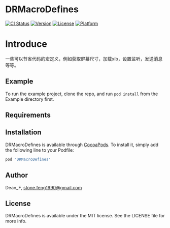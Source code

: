 # DRMacroDefines

[![CI Status](https://img.shields.io/travis/Dean_F/DRMacroDefines.svg?style=flat)](https://travis-ci.org/Dean_F/DRMacroDefines)
[![Version](https://img.shields.io/cocoapods/v/DRMacroDefines.svg?style=flat)](https://cocoapods.org/pods/DRMacroDefines)
[![License](https://img.shields.io/cocoapods/l/DRMacroDefines.svg?style=flat)](https://cocoapods.org/pods/DRMacroDefines)
[![Platform](https://img.shields.io/cocoapods/p/DRMacroDefines.svg?style=flat)](https://cocoapods.org/pods/DRMacroDefines)

# Introduce

一些可以节省代码的宏定义，例如获取屏幕尺寸，加载xib，设置监听，发送消息等等。

## Example

To run the example project, clone the repo, and run `pod install` from the Example directory first.

## Requirements

## Installation

DRMacroDefines is available through [CocoaPods](https://cocoapods.org). To install
it, simply add the following line to your Podfile:

```ruby
pod 'DRMacroDefines'
```

## Author

Dean_F, stone.feng1990@gmail.com

## License

DRMacroDefines is available under the MIT license. See the LICENSE file for more info.
